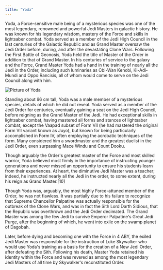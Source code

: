 ```yaml
---
title: "Yoda"
---
```


Yoda, a Force-sensitive male being of a mysterious species was one of the most legendary, renowned and powerful Jedi Masters in galactic history. He was known for his legendary wisdom, mastery of the Force and skills in lightsaber combat. Yoda served as a member of the Jedi High Council in the last centuries of the Galactic Republic and as Grand Master oversaw the Jedi Order before, during, and after the devastating Clone Wars. Following the First Battle of Geonosis, Yoda held the title of Master of the Order in addition to that of Grand Master. In his centuries of service to the galaxy and the Force, Grand Master Yoda had a hand in the training of nearly all the Jedi in the Order, including such luminaries as Obi-Wan Kenobi, Ki-Adi-Mundi and Oppo Rancisis, all of whom would come to serve on the Jedi Council along with him.

![Picture of Yoda](/note-images/Yoda.jpg)

Standing about 66 cm tall, Yoda was a male member of a mysterious species, details of which he did not reveal. Yoda served as a member of the Jedi Order for centuries, eventually gaining a seat on the Jedi High Council, before reigning as the Grand Master of the Jedi. He had exceptional skills in lightsaber combat, having mastered all forms and stances of lightsaber combat, except the Vaapad subset of Form VII (he had mastered the original Form VII variant known as Juyo), but known for being particularly accomplished in Form IV, often employing the acrobatic techniques of the form. Many considered him a swordmaster and the greatest duelist in the Jedi Order, even surpassing Mace Windu and Count Dooku.

Though arguably the Order's greatest master of the Force and most skilled warrior, Yoda believed most firmly in the importance of instructing younger generations and never missed an opportunity to ensure his students learn from their experiences. At heart, the diminutive Jedi Master was a teacher; indeed, he instructed nearly all the Jedi in the order, to some extent, during his reign as Grand Master.[10]

Though Yoda was, arguably, the most highly Force-attuned member of the Order, he was not flawless. It was partially due to his failure to recognize that Supreme Chancellor Palpatine was actually responsible for the outbreak of the Clone Wars, and was in fact the Sith Lord Darth Sidious, that the Republic was overthrown and the Jedi Order decimated. The Grand Master was among the few Jedi to survive Emperor Palpatine's Great Jedi Purge, after the beginning of which, he went into exile on the swamp planet of Dagobah.

Later, before dying and becoming one with the Force in 4 ABY, the exiled Jedi Master was responsible for the instruction of Luke Skywalker who would use Yoda's training as a basis for the creation of a New Jedi Order, after defeating the Sith. Following his death, Master Yoda retained his identity within the Force and was revered as among the most legendary Jedi Masters of all time by Skywalker's reconstituted Order.
